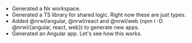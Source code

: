 - Generated a Nx workspace.
- Generated a TS library for shared logic. Right now these are just types.
- Added @nrwl/angular, @nrwl/react and @nrwl/web (npm i -D @nrwl/{angular, react, web}) to generate new apps.
- Generated an Angular app. Let's see how this works.